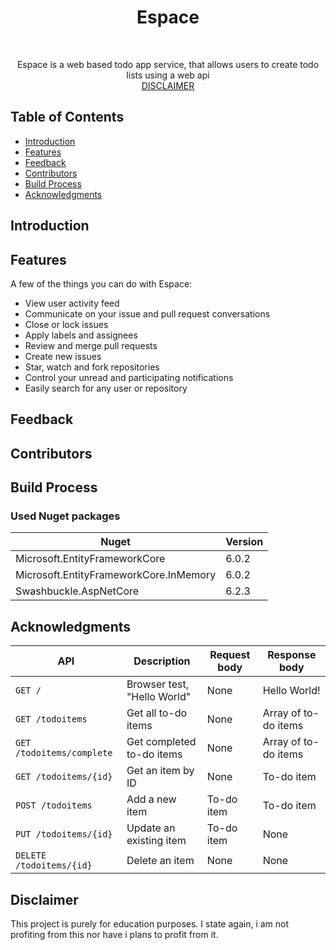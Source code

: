 <h1 align="center"> Espace </h1> <br>
<p align="center">
  </a>
</p>

<p align="center">
Espace is a web based todo app service, that allows users to create todo lists using a web api
<br>
<a href="#disclaimer">DISCLAIMER</a>
</p>


## Table of Contents

- [Introduction](#introduction)
- [Features](#features)
- [Feedback](#feedback)
- [Contributors](#contributors)
- [Build Process](#build-process)
- [Acknowledgments](#acknowledgments)

<!-- END doctoc generated TOC please keep comment here to allow auto update -->

## Introduction


## Features

A few of the things you can do with Espace:

* View user activity feed
* Communicate on your issue and pull request conversations
* Close or lock issues
* Apply labels and assignees
* Review and merge pull requests
* Create new issues
* Star, watch and fork repositories
* Control your unread and participating notifications
* Easily search for any user or repository

## Feedback

## Contributors

## Build Process

### Used Nuget packages
|Nuget|Version|
---|---|
|Microsoft.EntityFrameworkCore|6.0.2|
|Microsoft.EntityFrameworkCore.InMemory|6.0.2|
|Swashbuckle.AspNetCore|6.2.3|

## Acknowledgments

| API                       | Description                 | Request body | Response body        |
| ------------------------- | --------------------------- | ------------ | -------------------- |
| `GET /`                   | Browser test, "Hello World" | None         | Hello World!         |
| `GET /todoitems`          | Get all to-do items         | None         | Array of to-do items |
| `GET /todoitems/complete` | Get completed to-do items   | None         | Array of to-do items |
| `GET /todoitems/{id}`     | Get an item by ID           | None         | To-do item           |
| `POST /todoitems`         | Add a new item              | To-do item   | To-do item           |
| `PUT /todoitems/{id}`     | Update an existing item     | To-do item   | None                 |
| `DELETE /todoitems/{id}`  | Delete an item              | None         | None                 |

## Disclaimer

This project is purely for education purposes. I state again, i am not profiting from this nor have i plans to profit from it.

